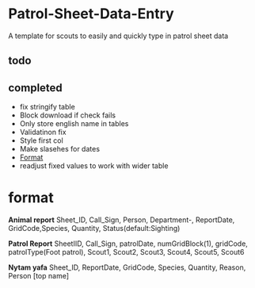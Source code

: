 # Patrol-Sheet-Data-Entry
A template for scouts to easily and quickly type in patrol sheet data

## todo



## completed

- fix stringify table
- Block download if check fails
- Only store english name in tables
- Validatinon fix
- Style first col
- Make slasehes for dates
- [Format](#format) 
- readjust fixed values to work with wider table

# format

**Animal report**
Sheet_ID, Call_Sign, Person, Department-, ReportDate, GridCode,Species, Quantity, Status(default:Sighting)

**Patrol Report**
SheetIID, Call_Sign, patrolDate, numGridBlock(1), gridCode, patrolType(Foot patrol), Scout1, Scout2, Scout3, Scout4, Scout5, Scout6

**Nytam yafa**
Sheet_ID, ReportDate, GridCode, Species, Quantity, Reason, Person [top name]